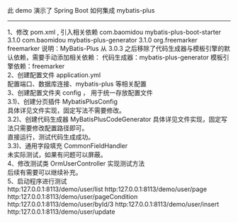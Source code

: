 此 demo 演示了 Spring Boot 如何集成 mybatis-plus
________________________________________________

1、修改 pom.xml , 引入相关依赖
    <dependencies>
        <dependency>
            <groupId>com.baomidou</groupId>
            <artifactId>mybatis-plus-boot-starter</artifactId>
            <version>3.1.0</version>
        </dependency>
        <dependency>
            <groupId>com.baomidou</groupId>
            <artifactId>mybatis-plus-generator</artifactId>
            <version>3.1.0</version>
        </dependency>
        <dependency>
            <groupId>org.freemarker</groupId>
            <artifactId>freemarker</artifactId>
        </dependency>
    </dependencies>
    说明：MyBatis-Plus 从 3.0.3 之后移除了代码生成器与模板引擎的默认依赖，需要手动添加相关依赖：
         代码生成器：mybatis-plus-generator
         模板引擎依赖：freemarker  
2、创建配置文件 application.yml  
    配置端口、数据库连接、mybatis-plus 等相关配置  
3、创建配置文件夹 config ， 用于统一存放配置文件  
    3.1)、创建分页插件 MybatisPlusConfig  
        具体详见文件实现，固定写法不需要修改。  
    3.2)、创建代码生成器 MyBatisPlusCodeGenerator
        具体详见文件实现，固定写法只需要修改配置路径即可。  
        直接运行，测试代码生成成功。  
    3.3)、通用字段填充 CommonFieldHandler  
        未实际测试，如果有问题可以屏蔽。  
4、修改测试类 OrmUserController 实现测试方法  
    后续有需要可以继续补充。    
5、启动程序进行测试  
    http:127.0.0.1:8113/demo/user/list
    http:127.0.0.1:8113/demo/user/page
    http:127.0.0.1:8113/demo/user/pageCondition
    http:127.0.0.1:8113/demo/user/byId/3
    http:127.0.0.1:8113/demo/user/insert
    http:127.0.0.1:8113/demo/user/update  
    